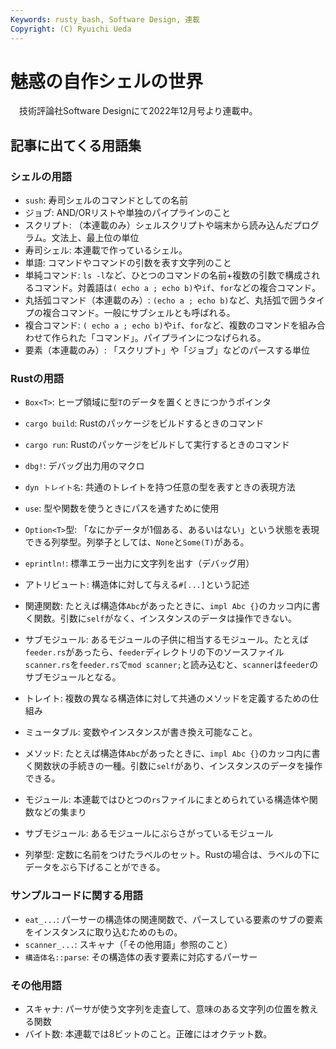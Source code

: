 ```yaml
---
Keywords: rusty_bash, Software Design, 連載
Copyright: (C) Ryuichi Ueda
---
```


# 魅惑の自作シェルの世界

　技術評論社Software Designにて2022年12月号より連載中。


## 記事に出てくる用語集

### シェルの用語

* `sush`: 寿司シェルのコマンドとしての名前
* ジョブ: AND/ORリストや単独のパイプラインのこと
* スクリプト: （本連載のみ）シェルスクリプトや端末から読み込んだプログラム。文法上、最上位の単位
* 寿司シェル: 本連載で作っているシェル。
* 単語: コマンドやコマンドの引数を表す文字列のこと
* 単純コマンド: `ls -l`など、ひとつのコマンドの名前+複数の引数で構成されるコマンド。対義語は`( echo a ; echo b)`や`if`、`for`などの複合コマンド。
* 丸括弧コマンド（本連載のみ）: `(echo a ; echo b)`など、丸括弧で囲うタイプの複合コマンド。一般にサブシェルとも呼ばれる。
* 複合コマンド: `( echo a ; echo b)`や`if`、`for`など、複数のコマンドを組み合わせて作られた「コマンド」。パイプラインにつなげられる。
* 要素（本連載のみ）: 「スクリプト」や「ジョブ」などのパースする単位

### Rustの用語

* `Box<T>`: ヒープ領域に型`T`のデータを置くときにつかうポインタ
* `cargo build`: Rustのパッケージをビルドするときのコマンド
* `cargo run`: Rustのパッケージをビルドして実行するときのコマンド
* `dbg!`: デバッグ出力用のマクロ
* `dyn トレイト名`: 共通のトレイトを持つ任意の型を表すときの表現方法
* `use`: 型や関数を使うときにパスを通すために使用
* `Option<T>`型: 「なにかデータが1個ある、あるいはない」という状態を表現できる列挙型。列挙子としては、`None`と`Some(T)`がある。
* `eprintln!`: 標準エラー出力に文字列を出す（デバッグ用）
* アトリビュート: 構造体に対して与える`#[...]`という記述

* 関連関数: たとえば構造体`Abc`があったときに、`impl Abc {}`のカッコ内に書く関数。引数に`self`がなく、インスタンスのデータは操作できない。
* サブモジュール: あるモジュールの子供に相当するモジュール。たとえば`feeder.rs`があったら、`feeder`ディレクトリの下のソースファイル`scanner.rs`を`feeder.rs`で`mod scanner;`と読み込むと、`scanner`は`feeder`のサブモジュールとなる。
* トレイト: 複数の異なる構造体に対して共通のメソッドを定義するための仕組み
* ミュータブル: 変数やインスタンスが書き換え可能なこと。
* メソッド: たとえば構造体`Abc`があったときに、`impl Abc {}`のカッコ内に書く関数状の手続きの一種。引数に`self`があり、インスタンスのデータを操作できる。
* モジュール: 本連載ではひとつの`rs`ファイルにまとめられている構造体や関数などの集まり
* サブモジュール: あるモジュールにぶらさがっているモジュール
* 列挙型: 定数に名前をつけたラベルのセット。Rustの場合は、ラベルの下にデータをぶら下げることができる。

### サンプルコードに関する用語

* `eat_...`: パーサーの構造体の関連関数で、パースしている要素のサブの要素をインスタンスに取り込むためのもの。
* `scanner_...`: スキャナ（「その他用語」参照のこと）
* `構造体名::parse`: その構造体の表す要素に対応するパーサー

### その他用語

* スキャナ: パーサが使う文字列を走査して、意味のある文字列の位置を教える関数
* バイト数: 本連載では8ビットのこと。正確にはオクテット数。
